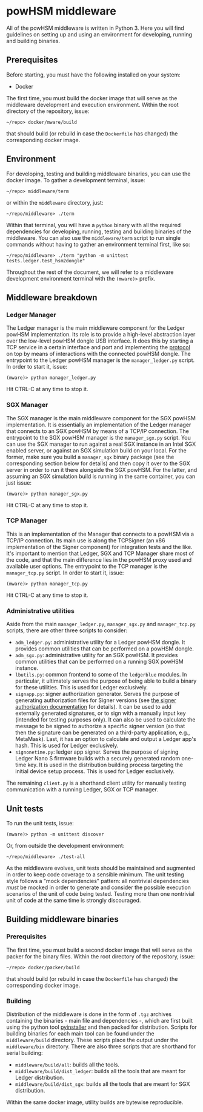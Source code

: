 # powHSM middleware

All of the powHSM middleware is written in Python 3. Here you will find guidelines on setting up and using an environment for developing, running and building binaries.

## Prerequisites

Before starting, you must have the following installed on your system:

- Docker

The first time, you must build the docker image that will serve as the middleware development and execution environment. Within the root directory of the repository, issue:

```
~/repo> docker/mware/build
```

that should build (or rebuild in case the `Dockerfile` has changed) the corresponding docker image.

## Environment

For developing, testing and building middleware binaries, you can use the docker image. To gather a development terminal, issue:

```
~/repo> middleware/term
```

or within the `middleware` directory, just:

```
~/repo/middleware> ./term
```

Within that terminal, you will have a `python` binary with all the required dependencies for developing, running, testing and building binaries of the middleware. You can also use the `middleware/term` script to run single commands without having to gather an environment terminal first, like so:

```
~/repo/middleware> ./term "python -m unittest tests.ledger.test_hsm2dongle"
```

Throughout the rest of the document, we will refer to a middleware development environment terminal with the `(mware)>` prefix.

## Middleware breakdown

### Ledger Manager

The Ledger manager is the main middleware component for the Ledger powHSM implementation. Its role is to provide a high-level abstraction layer over the low-level powHSM dongle USB interface. It does this by starting a TCP service in a certain interface and port and implementing the [protocol](../docs/protocol.md) on top by means of interactions with the connected powHSM dongle. The entrypoint to the Ledger powHSM manager is the `manager_ledger.py` script. In order to start it, issue:

```
(mware)> python manager_ledger.py
```

Hit CTRL-C at any time to stop it.

### SGX Manager

The SGX manager is the main middleware component for the SGX powHSM implementation. It is essentially an implementation of the Ledger manager that connects to an SGX powHSM by means of a TCP/IP connection. The entrypoint to the SGX powHSM manager is the `manager_sgx.py` script. You can use the SGX manager to run against a real SGX instance in an Intel SGX enabled server, or against an SGX simulation build on your local. For the former, make sure you build a `manager_sgx` binary package (see the corresponding section below for details) and then copy it over to the SGX server in order to run it there alongside the SGX powHSM. For the latter, and assuming an SGX simulation build is running in the same container, you can just issue:

```
(mware)> python manager_sgx.py
```

Hit CTRL-C at any time to stop it.

### TCP Manager

This is an implementation of the Manager that connects to a powHSM via a TCP/IP connection. Its main use is along the TCPSigner (an x86 implementation of the Signer component) for integration tests and the like. It's important to mention that Ledger, SGX and TCP Manager share most of the code, and that the main difference lies in the powHSM proxy used and available user options. The entrypoint to the TCP manager is the `manager_tcp.py` script. In order to start it, issue:

```
(mware)> python manager_tcp.py
```

Hit CTRL-C at any time to stop it.

### Administrative utilities

Aside from the main `manager_ledger.py`, `manager_sgx.py` and `manager_tcp.py` scripts, there are other three scripts to consider:

- `adm_ledger.py`: administrative utility for a Ledger powHSM dongle. It provides common utilities that can be performed on a powHSM dongle.
- `adm_sgx.py`: administrative utility for an SGX powHSM. It provides common utilities that can be performed on a running SGX powHSM instance.
- `lbutils.py`: common frontend to some of the `ledgerblue` modules. In particular, it ultimately serves the purpose of being able to build a binary for these utilities. This is used for Ledger exclusively.
- `signapp.py`: signer authorization generator. Serves the purpose of generating authorization files for Signer versions (see [the signer authorization documentation](../docs/signer-authorization.md) for details). It can be used to add externally generated signatures, or to sign with a manually input key (intended for testing purposes only). It can also be used to calculate the message to be signed to authorize a specific signer version (so that then the signature can be generated on a third-party application, e.g., MetaMask). Last, it has an option to calculate and output a Ledger app's hash. This is used for Ledger exclusively.
- `signonetime.py`: ledger app signer. Serves the purpose of signing Ledger Nano S firmware builds with a securely generated random one-time key. It is used in the distribution building process targeting the initial device setup process. This is used for Ledger exclusively.

The remaining `client.py` is a shorthand client utility for manually testing communication with a running Ledger, SGX or TCP manager.

## Unit tests

To run the unit tests, issue:

```
(mware)> python -m unittest discover
```

Or, from outside the development environment:

```
~/repo/middleware> ./test-all
```

As the middleware evolves, unit tests should be maintained and augmented in order to keep code coverage to a sensible minimum. The unit testing style follows a "mock dependencies" pattern: all nontrivial dependencies *must* be mocked in order to generate and consider the possible execution scenarios of the unit of code being tested. Testing more than one nontrivial unit of code at the same time is strongly discouraged.

## Building middleware binaries

### Prerequisites

The first time, you must build a second docker image that will serve as the packer for the binary files. Within the root directory of the repository, issue:

```
~/repo> docker/packer/build
```

that should build (or rebuild in case the `Dockerfile` has changed) the corresponding docker image.

### Building

Distribution of the middleware is done in the form of `.tgz` archives containing the binaries - main file and dependencies -, which are first built using the python tool [pyinstaller](https://www.pyinstaller.org/) and then packed for distribution. Scripts for building binaries for each main tool can be found under the `middleware/build` directory. These scripts place the output under the `middleware/bin` directory. There are also three scripts that are shorthand for serial building:

- `middleware/build/all`: builds all the tools.
- `middleware/build/dist_ledger`: builds all the tools that are meant for Ledger distribution.
- `middleware/build/dist_sgx`: builds all the tools that are meant for SGX distribution.

Within the same docker image, utility builds are bytewise reproducible.
